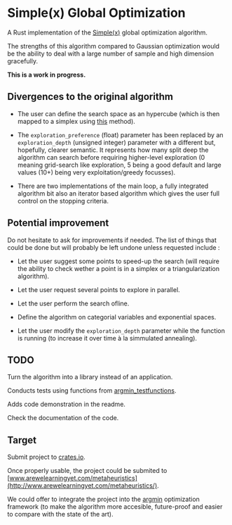 # Simple(x) Global Optimization

A Rust implementation of the [Simple(x)](https://github.com/chrisstroemel/Simple) global optimization algorithm.

The strengths of this algorithm compared to Gaussian optimization would be the ability to deal with a large number of sample and high dimension gracefully.

**This is a work in progress.**

## Divergences to the original algorithm

- The user can define the search space as an hypercube (which is then mapped to a simplex using [this](https://math.stackexchange.com/a/385071/495073) method).

- The `exploration_preference` (float) parameter has been replaced by an `exploration_depth` (unsigned integer) parameter with a different but, hopefully, clearer semantic.
It represents how many split deep the algorithm can search before requiring higher-level exploration (0 meaning grid-search like exploration, 5 being a good default and large values (10+) being very exploitation/greedy focusses).

- There are two implementations of the main loop, a fully integrated algorithm bit also an iterator based algorithm which gives the user full control on the stopping criteria.

## Potential improvement

Do not hesitate to ask for improvements if needed. The list of things that could be done but will probably be left undone unless requested include :

- Let the user suggest some points to speed-up the search (will require the ability to check wether a point is in a simplex or a triangularization algorithm).

- Let the user request several points to explore in parallel.

- Let the user perform the search ofline.

- Define the algorithm on categorial variables and exponential spaces.

- Let the user modify the `exploration_depth` parameter while the function is running (to increase it over time à la simmulated annealing).

## TODO

Turn the algorithm into a library instead of an application.

Conducts tests using functions from [argmin_testfunctions](https://crates.io/crates/argmin_testfunctions).

Adds code demonstration in the readme.

Check the documentation of the code.

## Target

Submit project to [crates.io](https://crates.io/).

Once properly usable, the project could be submited to [www.arewelearningyet.com/metaheuristics](http://www.arewelearningyet.com/metaheuristics/).

We could offer to integrate the project into the [argmin](https://docs.rs/argmin/0.2.4/argmin/) optimization framework (to make the algorithm more accesible, future-proof and easier to compare with the state of the art).
